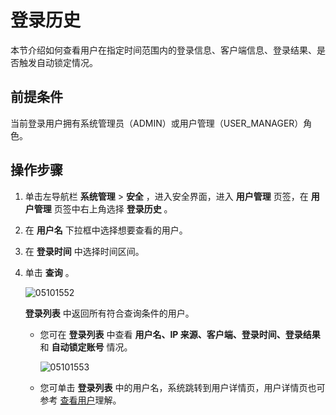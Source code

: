 登录历史
=========================

本节介绍如何查看用户在指定时间范围内的登录信息、客户端信息、登录结果、是否触发自动锁定情况。

前提条件
-------------------------

当前登录用户拥有系统管理员（ADMIN）或用户管理（USER_MANAGER）角色。

**操作步骤**
-----------------------------

1. 单击左导航栏 **系统管理** \> **安全** ，进入安全界面，进入 **用户管理** 页签，在 **用户管理** 页签中右上角选择 **登录历史** 。



2. 在 **用户名** 下拉框中选择想要查看的用户。



3. 在 **登录时间** 中选择时间区间。



4. 单击 **查询** 。

   ![05101552](https://help-static-aliyun-doc.aliyuncs.com/assets/img/zh-CN/6703270261/p272224.png)

   **登录列表** 中返回所有符合查询条件的用户。

   * 您可在 **登录列表** 中查看 **用户名、IP 来源、客户端、登录时间、登录结果** 和 **自动锁定账号** 情况。

      ![05101553](https://help-static-aliyun-doc.aliyuncs.com/assets/img/zh-CN/6703270261/p272226.png)



   * 您可单击 **登录列表** 中的用户名，系统跳转到用户详情页，用户详情页也可参考 [查看用户](../1000.using-system-management/600.view-users.md)理解。








